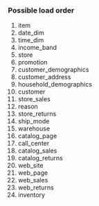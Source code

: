 ### Possible load order
1. item
2. date_dim
3. time_dim
4. income_band
5. store
6. promotion
7. customer_demographics
8. customer_address
9. household_demographics
10. customer
11. store_sales
12. reason
13. store_returns
14. ship_mode
15. warehouse
16. catalog_page
17. call_center
18. catalog_sales
19. catalog_returns
20. web_site
21. web_page
22. web_sales
23. web_returns
24. inventory
